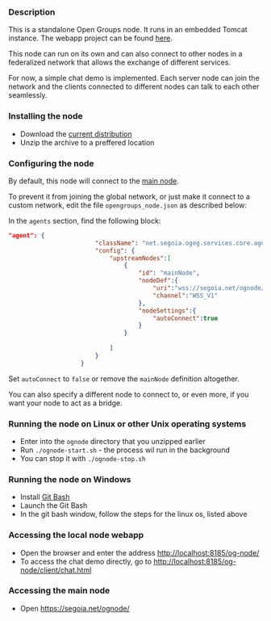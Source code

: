 ### Description

This is a standalone Open Groups node. It runs in an embedded Tomcat instance.
The webapp project can be found [here](https://github.com/acionescu/og-node).

This node can run on its own and can also connect to other nodes in a federalized network that allows the exchange of different services.

For now, a simple chat demo is implemented. Each server node can join the network and the clients connected to different nodes can talk to each other seamlessly.

### Installing the node

* Download the [current distribution](https://github.com/acionescu/og-node-standalone/dist/ognode-dist.zip)
* Unzip the archive to a preffered location

### Configuring the node

By default, this node will connect to the [main node](https://segoia.net/ognode).

To prevent it from joining the global network, or just make it connect to a custom network, edit the file `opengroups_node.json` as described below:

In the `agents` section, find the following block:

```json
"agent": {
						"className": "net.segoia.ogeg.services.core.agents.NodeInteroperabilityAgent",
						"config": {
							"upstreamNodes":[
								{
									"id": "mainNode",
									"nodeDef":{
										"uri":"wss://segoia.net/ognode/ws/v1/events",
										"channel":"WSS_V1"
									},
									"nodeSettings":{
										"autoConnect":true
									}
								}
								
							]
						}
					}

```

Set `autoConnect` to `false` or remove the `mainNode` definition altogether.

You can also specify a different node to connect to, or even more, if you want your node to act as a bridge.


### Running the node on Linux or other Unix operating systems

* Enter into the `ognode` directory that you unzipped earlier
* Run `./ognode-start.sh` - the process wil run in the background
* You can stop it with `./ognode-stop.sh`

### Running the node on Windows

* Install [Git Bash](https://www.stanleyulili.com/git/how-to-install-git-bash-on-windows/)
* Launch the Git Bash
* In the git bash window, follow the steps for the linux os, listed above


### Accessing the local node webapp

* Open the browser and enter the address <http://localhost:8185/og-node/>
* To access the chat demo directly, go to <http://localhost:8185/og-node/client/chat.html>

### Accessing the main node

* Open <https://segoia.net/ognode/>


